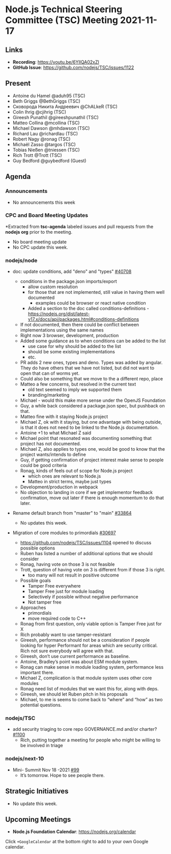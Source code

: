 # Node.js Technical Steering Committee (TSC) Meeting 2021-11-17

## Links

* **Recording**:  <https://youtu.be/6YlIQA02xZI>
* **GitHub Issue**: <https://github.com/nodejs/TSC/issues/1122>

## Present

* Antoine du Hamel @aduh95 (TSC)
* Beth Griggs @BethGriggs (TSC)
* Сковорода Никита Андреевич @ChALkeR (TSC)
* Colin Ihrig @cjihrig (TSC)
* Gireesh Punathil @gireeshpunathil (TSC)
* Matteo Collina @mcollina (TSC)
* Michael Dawson @mhdawson (TSC)
* Richard Lau @richardlau (TSC)
* Robert Nagy @ronag (TSC)
* Michaël Zasso @targos (TSC)
* Tobias Nießen @tniessen (TSC)
* Rich Trott @Trott (TSC)
* Guy Bedford @guybedford (Guest)

## Agenda

### Announcements

* No announcements this week

### CPC and Board Meeting Updates

*Extracted from **tsc-agenda** labeled issues and pull requests from the **nodejs org** prior to the meeting.

* No board meeting update
* No CPC update this week.

### nodejs/node

* doc: update conditions, add "deno" and "types" [#40708](https://github.com/nodejs/node/pull/40708)
  * conditions in the package.json imports/export
    * allow custom resolution
    * for those that are not implemented, still value in having them well documented
      * examples could be browser or react native condition
    * Added a section to the doc called conditions-definitions - <https://nodejs.org/dist/latest-v17.x/docs/api/packages.html#conditions-definitions>
  * If not documented, then there could be conflict between implementations using the same
    names
  * Right now 3 browser, development, production
  * Added some guidance as to when conditions can be added to the list
    * use case for why should be added to the list
    * should be some existing implementations
    * etc.
  * PR adds 2 new ones, types and deno. Types was added by angular. They do have
    others that we have not listed, but did not want to open that can of worms yet.
  * Could also be something that we move to the a different repo, place
  * Matteo a few concerns, but resolved in the current text
    * old text seemed to imply we supported them
    * branding/marketing
  * Michael - would this make more sense under the OpenJS Foundation
  * Guy, a while back considered a package.json spec, but pushback on that.
  * Matteo fine with it staying Node.js project
  * Michael Z, ok with it staying, but one advantage with being outside, is that it does not need to
    be linked to the Node.js documentation.
  * Antoine +1 to what Michael Z said
  * Michael point that resonated was documenting something that project has not documented.
  * Michael Z, also applies to types one, would be good to know that the project wants/intends to define
  * Guy, if getting confirmation of project interest make sense to people could be good criteria
  * Ronag, kinds of feels out of scope for Node.js project
    * which ones are relevant to Node.js
    * Matteo in strict terms, maybe just types
  * Development/production in webpack
  * No objection to landing in core if we get implementor feedback confirmation,
    move out later if there is enough momentum to do that later.

* Rename default branch from "master" to "main" [#33864](https://github.com/nodejs/node/issues/33864)
  * No updates this week.

* Migration of core modules to primordials [#30697](https://github.com/nodejs/node/issues/30697)
  * <https://github.com/nodejs/TSC/issues/1104> opened to discuss possible options
  * Ruben has listed a number of additional options that we should consider
  * Ronag, having vote on those 3 is not feasible
  * Trott, question of having vote on 3 is different from if those 3 is right.
    * too many will not result in positive outcome
  * Possible goals
    * Tamper Free everywhere
    * Tamper Free just for module loading
    * Selectively if possible without negative performance
    * Not tamper free
  * Approaches
    * primordials
    * move required code to C++
  * Ronag from first question, only viable option is Tamper Free just for X
  * Rich probably want to use tamper-resistant
  * Gireesh, performance should not be a consideration if people looking for hyper
    Performant for areas which are security critical. Rich not sure everybody will agree with that.
  * Gireesh, don’t use current performance as baseline.
  * Antoine, Bradley’s point was about ESM module system.
  * Ronag can make sense in module loading system, performance less important there.
  * Michael Z, complication is that module system uses other core modules
  * Ronag need list of modules that we want this for, along with deps.
  * Gireesh, we should let Ruben pitch in his proposals
  * Michael, to me is seems to come back to “where” and “how” as two potential questions.

### nodejs/TSC

* add security triaging to core repo GOVERNANCE.md and/or charter? [#1100](https://github.com/nodejs/TSC/issues/1100)
  * Rich, putting together a meeting for people who might be willing to be involved in triage

### nodejs/next-10

* Mini- Summit Nov 18 -2021 [#99](https://github.com/nodejs/next-10/issues/99)
  * It’s tomorrow. Hope to see people there.

## Strategic Initiatives

* No update this week.

## Upcoming Meetings

* **Node.js Foundation Calendar**: <https://nodejs.org/calendar>

Click `+GoogleCalendar` at the bottom right to add to your own Google calendar.
